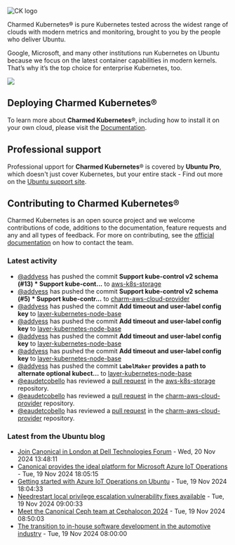 ![CK logo](https://assets.ubuntu.com/v1/451d4cf4-Charmed+Kubernetes_RGB_onWhite_2022.svg)

Charmed Kubernetes® is pure Kubernetes tested across the widest range of clouds with modern metrics and monitoring, brought to you by the people who deliver Ubuntu.

Google, Microsoft, and many other institutions run Kubernetes on Ubuntu because we focus on the latest container capabilities in modern kernels. That’s why it’s the top choice for enterprise Kubernetes, too.

![](https://assets.ubuntu.com/v1/843c77b6-juju-at-a-glace.svg)

## Deploying Charmed Kubernetes®

To learn more about **Charmed Kubernetes**®, including how to install it on your own cloud, please visit the [Documentation][docs].

## Professional support

Professional upport for **Charmed Kubernetes**® is covered by **Ubuntu Pro**, which doesn't just cover Kubernetes, but your entire stack - Find out more on the [Ubuntu support site](https://ubuntu.com/support).

## Contributing to Charmed Kubernetes®

Charmed Kubernetes is an open source project and we welcome contributions of code, additions to the documentation, feature requests and any and all types of feedback. For more on contributing, see the [official documentation][get-in-touch] on how to contact the team.

<!-- LINKS -->
[docs]: https://ubuntu.com/kubernetes/docs
[get-in-touch]: https://ubuntu.com/kubernetes/docs/get-in-touch

### Latest activity

<!-- activity starts -->
 - [@addyess](https://github.com/addyess) has pushed the commit **Support kube-control v2 schema (#13)  * Support kube-cont...** to [aws-k8s-storage](https://github.com/charmed-kubernetes/aws-k8s-storage)
 - [@addyess](https://github.com/addyess) has pushed the commit **Support kube-control v2 schema (#5)  * Support kube-contr...** to [charm-aws-cloud-provider](https://github.com/charmed-kubernetes/charm-aws-cloud-provider)
 - [@addyess](https://github.com/addyess) has pushed the commit **Add timeout and user-label config key** to [layer-kubernetes-node-base](https://github.com/charmed-kubernetes/layer-kubernetes-node-base)
 - [@addyess](https://github.com/addyess) has pushed the commit **Add timeout and user-label config key** to [layer-kubernetes-node-base](https://github.com/charmed-kubernetes/layer-kubernetes-node-base)
 - [@addyess](https://github.com/addyess) has pushed the commit **Add timeout and user-label config key** to [layer-kubernetes-node-base](https://github.com/charmed-kubernetes/layer-kubernetes-node-base)
 - [@addyess](https://github.com/addyess) has pushed the commit **Add timeout and user-label config key** to [layer-kubernetes-node-base](https://github.com/charmed-kubernetes/layer-kubernetes-node-base)
 - [@addyess](https://github.com/addyess) has pushed the commit **`LabelMaker` provides a path to alternate optional kubect...** to [layer-kubernetes-node-base](https://github.com/charmed-kubernetes/layer-kubernetes-node-base)
 - [@eaudetcobello](https://github.com/eaudetcobello) has reviewed a [pull request](https://github.com/charmed-kubernetes/aws-k8s-storage/pull/13) in the [aws-k8s-storage](https://github.com/charmed-kubernetes/aws-k8s-storage) repository.
 - [@eaudetcobello](https://github.com/eaudetcobello) has reviewed a [pull request](https://github.com/charmed-kubernetes/charm-aws-cloud-provider/pull/5) in the [charm-aws-cloud-provider](https://github.com/charmed-kubernetes/charm-aws-cloud-provider) repository.
 - [@eaudetcobello](https://github.com/eaudetcobello) has reviewed a [pull request](https://github.com/charmed-kubernetes/charm-aws-cloud-provider/pull/5) in the [charm-aws-cloud-provider](https://github.com/charmed-kubernetes/charm-aws-cloud-provider) repository.
<!-- activity ends -->

<!-- roadmap starts -->

<!-- roadmap ends -->

### Latest from the Ubuntu blog

<!-- blog starts -->
* [Join Canonical in London at Dell Technologies Forum](https://ubuntu.com//blog/join-canonical-in-london-at-dell-technologies-forum) - Wed, 20 Nov 2024 13:48:11 
* [Canonical provides the ideal platform for Microsoft Azure IoT Operations](https://ubuntu.com//blog/ubuntu-for-microsoft-azure-iot) - Tue, 19 Nov 2024 18:05:15 
* [Getting started with Azure IoT Operations on Ubuntu](https://ubuntu.com//blog/getting-started-azure-iot-ubuntu) - Tue, 19 Nov 2024 18:04:33 
* [Needrestart local privilege escalation vulnerability fixes available](https://ubuntu.com//blog/needrestart-local-privilege-escalation) - Tue, 19 Nov 2024 09:00:33 
* [Meet the Canonical Ceph team at Cephalocon 2024](https://ubuntu.com//blog/cephalocon-2024) - Tue, 19 Nov 2024 08:50:03 
* [The transition to in-house software development in the automotive industry](https://ubuntu.com//blog/the-transition-to-in-house-software-development-in-the-automotive-industry) - Tue, 19 Nov 2024 08:00:00 
<!-- blog ends -->
